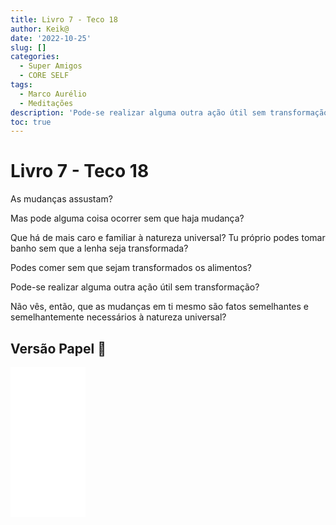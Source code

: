 ```yaml
---
title: Livro 7 - Teco 18
author: Keik@
date: '2022-10-25'
slug: []
categories:
  - Super Amigos
  - CORE SELF
tags:
  - Marco Aurélio
  - Meditações
description: 'Pode-se realizar alguma outra ação útil sem transformação?'
toc: true
---
```


# Livro 7 - Teco 18 

As mudanças assustam? 

Mas pode alguma coisa ocorrer sem que haja mudança? 

Que há de mais caro e familiar à natureza universal? Tu próprio podes tomar banho sem que a lenha seja transformada? 

Podes comer sem que sejam transformados os alimentos? 

Pode-se realizar alguma outra ação útil sem transformação? 

Não vês, então, que as mudanças em ti mesmo são fatos semelhantes e semelhantemente necessários à natureza universal?


## Versão Papel :book:
<iframe style="width:120px;height:240px;" marginwidth="0" marginheight="0" scrolling="no" frameborder="0" src="//ws-na.amazon-adsystem.com/widgets/q?ServiceVersion=20070822&OneJS=1&Operation=GetAdHtml&MarketPlace=BR&source=ss&ref=as_ss_li_til&ad_type=product_link&tracking_id=mundodekeika-20&language=pt_BR&marketplace=amazon&region=BR&placement=B092FVY4BB&asins=B092FVY4BB&linkId=37c5ec14221f61f811029aa88b520891&show_border=true&link_opens_in_new_window=true"></iframe>
